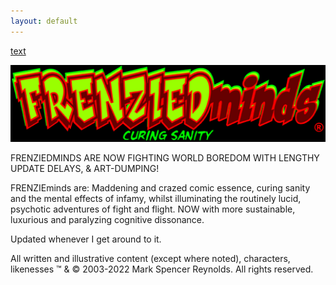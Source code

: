```yaml
---
layout: default
---
```


[text](http://link.com)

![](/assets/images/LOGO_FRENZIEDminds_blogheader520x127.gif)

FRENZIEDMINDS ARE NOW FIGHTING WORLD BOREDOM WITH LENGTHY UPDATE DELAYS, & ART-DUMPING!

FRENZIEminds are: Maddening and crazed comic essence, curing sanity and the mental effects of infamy, whilst illuminating the routinely lucid, psychotic adventures of fight and flight. NOW with more sustainable, luxurious and paralyzing cognitive dissonance.

Updated whenever I get around to it.

All written and illustrative content (except where noted), characters, likenesses ™ & © 2003-2022 Mark Spencer Reynolds. All rights reserved.
